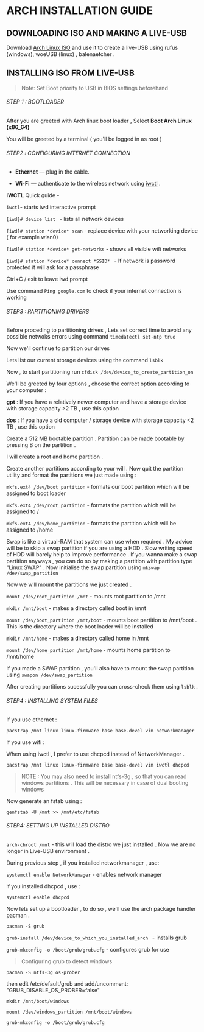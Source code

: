 # ARCH INSTALLATION GUIDE



## DOWNLOADING ISO AND MAKING A LIVE-USB

Download [Arch Linux ISO](https://archlinux.org/download/) and use it to create a live-USB using rufus (windows), woeUSB (linux) , balenaetcher .



## INSTALLING ISO FROM LIVE-USB 

> Note: Set Boot priority to USB in BIOS settings beforehand 



###### STEP 1 : BOOTLOADER

After you are greeted with Arch linux boot loader , Select **Boot Arch Linux (x86_64)**

You will be greeted by a terminal ( you'll be logged in as root )



###### STEP2 : CONFIGURING INTERNET CONNECTION 

- **Ethernet** — plug in the cable.

- **Wi-Fi** — authenticate to the wireless network using [iwctl](https://wiki.archlinux.org/title/Iwctl) .

**IWCTL** Quick guide  -

`iwctl`- starts iwd interactive prompt 

`[iwd]# device list ` - lists all network devices

`[iwd]# station *device* scan` - replace device with your networking device ( for example wlan0)

`[iwd]# station *device* get-networks` - shows all visible wifi networks 

`[iwd]# station *device* connect *SSID* ` - If network is password protected it will ask for a passphrase 

Ctrl+C / exit to leave iwd prompt 

Use command `Ping google.com` to check if your internet connection is working 



###### STEP3 : PARTITIONING DRIVERS 
Before proceding to partitioning drives , Lets set correct time to avoid any possible netwoks errors using command `timedatectl set-ntp true`

Now we'll continue to partition our drives

Lets list our current storage devices using the command `lsblk`

Now , to start partitioning run `cfdisk /dev/device_to_create_partition_on`

We'll be greeted by four options , choose the correct option according to your computer :

**gpt** : If you have a relatively newer computer and have a storage device with storage capacity >2 TB , use this option 

**dos** : If you have a old computer / storage device with storage capacity <2 TB , use this option 

Create a 512 MB bootable partition . Partition can be made bootable by pressing B on the partition . 

I will create a root and home partition .

Create another partitions according to your will . Now quit the partition utility and format the partitions we just made using :

`mkfs.ext4 /dev/boot_partition` - formats our boot partition which will be assigned to boot loader

`mkfs.ext4 /dev/root_partition` - formats the partition which will be assigned to / 

`mkfs.ext4 /dev/home_partition` - formats the partition which will be assigned to /home
 
 Swap is like a virtual-RAM that system can use when required . My advice will be to skip a swap partition if you are using a HDD . Slow writing speed of HDD will barely help to improve performance . If you wanna make a swap partition anyways , you can do so by making a partition with partition type "Linux SWAP" . Now initialise the swap partition using `mkswap /dev/swap_partition`
 
 Now we will mount the partitions we just created . 

`mount /dev/root_partition /mnt` - mounts root partition to /mnt 

`mkdir /mnt/boot` - makes a directory called boot in /mnt 

`mount /dev/boot_partition /mnt/boot` - mounts boot partition to /mnt/boot . This is the directory where the boot loader will be installed 

`mkdir /mnt/home` - makes a directory called home in /mnt 

`mount /dev/home_partition /mnt/home` - mounts home partition to /mnt/home

If you made a SWAP partition , you'll also have to mount the swap partition using `swapon /dev/swap_partition`

After creating partitions sucessfully you can cross-check them using `lsblk` .



###### STEP4 : INSTALLING SYSTEM FILES 

If you use ethernet :

`pacstrap /mnt linux linux-firmware base base-devel vim networkmanager `

If you use wifi :

When using iwctl , I prefer to use dhcpcd instead of NetworkManager . 

`pacstrap /mnt linux linux-firmware base base-devel vim iwctl dhcpcd `

> NOTE : You may also need to install ntfs-3g , so that you can read windows partitions . This will be necessary in case of dual booting windows 

Now generate an fstab using :

`genfstab -U /mnt >> /mnt/etc/fstab`

###### STEP4: SETTING UP INSTALLED DISTRO

`arch-chroot /mnt` - this will load the distro we just installed . Now we are no longer in Live-USB environment .

During previous step , if you installed networkmanager , use:

`systemctl enable NetworkManager` - enables network manager 

if you installed dhcpcd , use :

`systemctl enable dhcpcd`

Now lets set up a bootloader , to do so , we'll use the arch package handler pacman . 

`pacman -S grub `

`grub-install /dev/device_to_which_you_installed_arch ` - installs grub 

`grub-mkconfig -o /boot/grub/grub.cfg` - configures grub for use

> Configuring grub to detect windows 

`pacman -S ntfs-3g os-prober`  

then edit /etc/default/grub and add/uncomment: "GRUB_DISABLE_OS_PROBER=false"

`mkdir /mnt/boot/windows`

`mount /dev/windows_partition /mnt/boot/windows `

`grub-mkconfig -o /boot/grub/grub.cfg`
